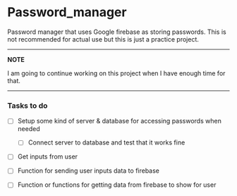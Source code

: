 # Password_manager

Password manager that uses Google firebase as storing passwords. This is not recommended for actual use but this is just a practice project.

---


**NOTE**

I am going to continue working on this project when I have enough time for that.

---

### Tasks to do

- [ ] Setup some kind of server & database for accessing passwords when needed

  - [ ] Connect server to database and test that it works fine

- [ ] Get inputs from user
- [ ] Function for sending user inputs data to firebase
- [ ] Function or functions for getting data from firebase to show for user
